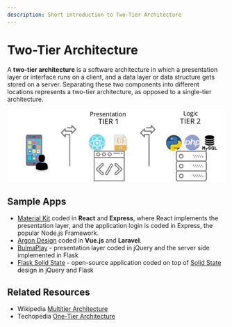 ```yaml
---
description: Short introduction to Two-Tier Architecture
---
```


# Two-Tier Architecture

A **two-tier architecture** is a software architecture in which a presentation layer or interface runs on a client, and a data layer or data structure gets stored on a server. Separating these two components into different locations represents a two-tier architecture, as opposed to a single-tier architecture.

![Two Tier architecture](https://raw.githubusercontent.com/app-generator/static/master/docs/two-tier-architecture.jpg)

## Sample Apps

* [Material Kit](https://appseed.us/apps/react/express/material-kit-creative-tim) coded in **React** and **Express**, where React implements the presentation layer, and the application login is coded in Express, the popular Node.js Framework.
* [Argon Design](https://appseed.us/apps/vuejs/laravel/argon-design-system-creative-tim) coded in **Vue.js** and **Laravel**.
* [BulmaPlay](https://appseed.us/apps/flask-apps/bulmaplay-flask-and-bulma-css) - presentation layer coded in jQuery and the server side implemented in Flask
* [Flask Solid State](https://appseed.us/apps/flask-apps/flask-solid-state) - open-source application coded on top of [Solid State](https://html5up.net/solid-state) design in jQuery and Flask

## Related Resources

* Wikipedia [Multitier Architecture](https://en.wikipedia.org/wiki/Multitier_architecture)
* Techopedia [One-Tier Architecture](https://www.techopedia.com/definition/17374/one-tier-architecture) 

